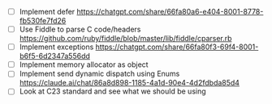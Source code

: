 - [ ] Implement defer https://chatgpt.com/share/66fa80a6-e404-8001-8778-fb530fe7fd26
- [ ] Use Fiddle to parse C code/headers https://github.com/ruby/fiddle/blob/master/lib/fiddle/cparser.rb
- [ ] Implement exceptions https://chatgpt.com/share/66fa80f3-69f4-8001-b6f5-6d2347a556dd
- [ ] Implement memory allocator as object
- [ ] Implement send dynamic dispatch using Enums https://claude.ai/chat/86a8d898-1185-4a1d-90e4-4d2fdbda85d4
- [ ] Look at C23 standard and see what we should be using
